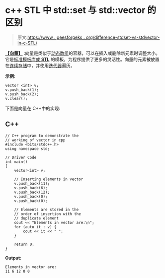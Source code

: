 # c++ STL 中 std::set 与 std::vector 的区别

> 原文:[https://www . geesforgeks . org/difference-stdset-vs-stdvector-in-c-STL/](https://www.geeksforgeeks.org/difference-between-stdset-vs-stdvector-in-c-stl/)

[**【向量】**](https://www.geeksforgeeks.org/vector-in-cpp-stl/) :向量是类似于[动态数组](https://www.geeksforgeeks.org/how-do-dynamic-arrays-work/)的容器，可以在插入或删除新元素时调整大小。它是[标准模板库或 **STL**](https://www.geeksforgeeks.org/the-c-standard-template-library-stl/) 的模板，为程序提供了更多的灵活性。向量的元素被放置在[连续存储](https://www.geeksforgeeks.org/difference-between-contiguous-and-noncontiguous-memory-allocation/)中，并使用[迭代器](https://www.geeksforgeeks.org/iterators-c-stl/)遍历。

**示例:**

```
vector <int> v;
v.push_back(1);
v.push_back(2);
v.clear();

```

下面是向量在 C++中的实现:

## C++

```
// C++ program to demonstrate the
// working of vector in cpp
#include <bits/stdc++.h>
using namespace std;

// Driver Code
int main()
{
    vector<int> v;

    // Inserting elements in vector
    v.push_back(11);
    v.push_back(6);
    v.push_back(12);
    v.push_back(0);
    v.push_back(0);

    // Elements are stored in the
    // order of insertion with the
    // duplicate element
    cout << "Elements in vector are:\n";
    for (auto it : v) {
        cout << it << " ";
    }

    return 0;
}
```

**Output:**

```
Elements in vector are:
11 6 12 0 0

```